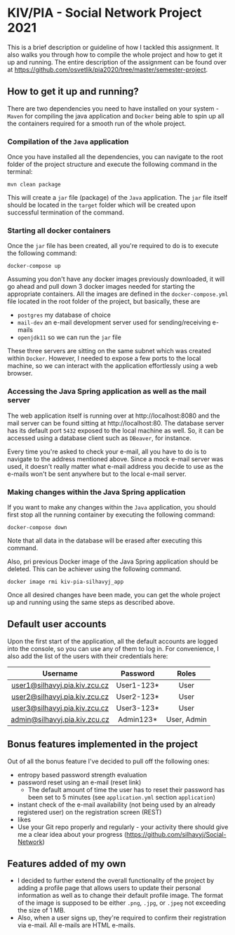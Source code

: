 # KIV/PIA - Social Network Project 2021

This is a brief description or guideline of how I tackled this assignment. It also walks you through how to compile the whole project and how to get it up and running. The entire description of the assignment can be found over at https://github.com/osvetlik/pia2020/tree/master/semester-project.

## How to get it up and running?

There are two dependencies you need to have installed on your system - `Maven` for compiling the java application and `Docker` being able to spin up all the containers required for a smooth run of the whole project.

### Compilation of the `Java` application

Once you have installed all the dependencies, you can navigate to the root folder of the project structure and execute the following command in the terminal:

```
mvn clean package
```

This will create a `jar` file (package) of the `Java` application. The `jar` file itself should be located in the `target` folder which will be created upon successful termination of the command.

### Starting all docker containers

Once the `jar` file has been created, all you're required to do is to execute the following command:

```
docker-compose up
```

Assuming you don't have any docker images previously downloaded, it will go ahead and pull down 3 docker images needed for starting the appropriate containers. All the images are defined in the `docker-compose.yml` file located in the root folder of the project, but basically, these are

- `postgres` my database of choice
- `mail-dev` an e-mail development server used for sending/receiving e-mails
- `openjdk11` so we can run the `jar` file

These three servers are sitting on the same subnet which was created within `Docker`. However, I needed to expose a few ports to the local machine, so we can interact with the application effortlessly using a web browser.

### Accessing the Java Spring application as well as the mail server

The web application itself is running over at http://localhost:8080 and the mail server can be found sitting at http://localhost:80. The database server has its default port `5432` exposed to the local machine as well. So, it can be accessed using a database client such as `DBeaver`, for instance.

Every time you're asked to check your e-mail, all you have to do is to navigate to the address mentioned above. Since a mock e-mail server was used, it doesn't really matter what e-mail address you decide to use as the e-mails won't be sent anywhere but to the local e-mail server.

### Making changes within the Java Spring application

If you want to make any changes within the `Java` application, you should first stop all the running container by executing the following command:

```
docker-compose down
```

Note that all data in the database will be erased after executing this command.

Also, pri previous Docker image of the Java Spring application should be deleted. This can be achiever using the following command.

```
docker image rmi kiv-pia-silhavyj_app
```

Once all desired changes have been made, you can get the whole project up and running using the same steps as described above. 

## Default user accounts

Upon the first start of the application, all the default accounts are logged into the console, so you can use any of them to log in. For convenience, I also add the list of the users with their credentials here:

| Username | Password | Roles |
| :---: | :---: | :---: |
| user1@silhavyj.pia.kiv.zcu.cz | User1-123*  | User
| user2@silhavyj.pia.kiv.zcu.cz | User2-123*  | User
| user3@silhavyj.pia.kiv.zcu.cz | User3-123*  | User
| admin@silhavyj.pia.kiv.zcu.cz | Admin123*  | User, Admin

## Bonus features implemented in the project

Out of all the bonus feature I've decided to pull off the following ones:

- entropy based password strength evaluation
- password reset using an e-mail (reset link)
  - The default amount of time the user has to reset their password has been set to 5 minutes (see `application.yml` section `application`)
- instant check of the e-mail availability (not being used by an already registered user) on the registration screen (REST)
- likes
- Use your Git repo properly and regularly - your activity there should give me a clear idea about your progress (https://github.com/silhavyj/Social-Network)


## Features added of my own

- I decided to further extend the overall functionality of the project by adding a profile page that allows users to update their personal information as well as to change their default profile image. The format of the image is supposed to be either `.png`, `.jpg`, or `.jpeg` not exceeding the size of 1 MB.
- Also, when a user signs up, they're required to confirm their registration via e-mail. All e-mails are HTML e-mails.